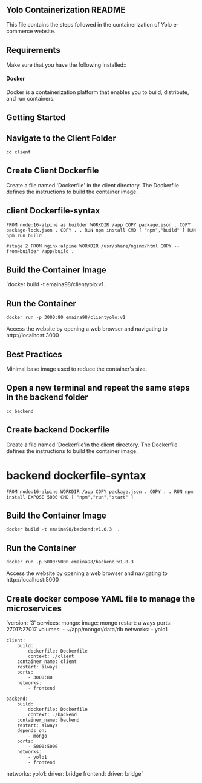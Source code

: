 



## Yolo Containerization README
This file contains the steps followed in the containerization of Yolo e-commerce website.
## Requirements
Make sure that you have the following installed::
#### Docker 
Docker is a containerization platform that enables you to build, distribute, and run containers.
## Getting Started
## Navigate to the Client Folder 
`cd client`
## Create Client Dockerfile
Create a file named 'Dockerfile' in the client directory. The Dockerfile defines the instructions to build the container image. 

## client Dockerfile-syntax
`FROM node:16-alpine as builder
WORKDIR /app
COPY package.json .
COPY package-lock.json .
COPY . .
RUN npm install
CMD [ "npm","build" ]
RUN npm run build`

`#stage 2
FROM nginx:alpine
WORKDIR /usr/share/nginx/html
COPY --from=builder /app/build .`

## Build the Container Image
`docker build -t emaina98/clientyolo:v1 .
## Run the Container
`docker run -p 3000:80 emaina98/clientyolo:v1`

Access the website by opening a web browser and navigating to http://localhost:3000

## Best Practices
Minimal base image used to reduce the container's size.

## Open a new terminal and repeat the same steps in the backend folder
 `cd backend`
## Create backend Dockerfile
Create a file named 'Dockerfile'in the client directory. The Dockerfile defines the instructions to build the container image. 
# backend dockerfile-syntax
`FROM node:16-alpine
WORKDIR /app
COPY package.json .
COPY . .
RUN npm install
EXPOSE 5000
CMD [ "npm","run","start" ]`
## Build the Container Image
`docker build -t emaina98/backend:v1.0.3  .`
## Run the Container
`docker run -p 5000:5000 emaina98/backend:v1.0.3`

Access the website by opening a web browser and navigating to http://localhost:5000

## Create docker compose YAML file to manage the microservices
`version: '3'
services:
    mongo:
        image: mongo
        restart: always
        ports:
            - 27017:27017
        volumes:
             - ~/app/mongo:/data/db 
        networks:
            - yolo1

    client:
        build:
            dockerfile: Dockerfile
            context: ./client
        container_name: client
        restart: always
        ports:
            - 3000:80
        networks:
            - frontend

    backend:  
        build:
            dockerfile: Dockerfile
            context: ./backend
        container_name: backend
        restart: always
        depends_on:
            - mongo
        ports:
            - 5000:5000
        networks:
            - yolo1
            - frontend

networks:
    yolo1:
        driver: bridge
    frontend:
        driver: bridge`